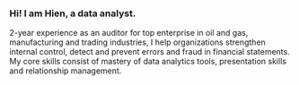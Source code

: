 ### Hi! I am Hien, a data analyst.

2-year experience as an auditor for top enterprise in oil and gas, manufacturing and trading industries, I help organizations strengthen internal control, detect and prevent errors and fraud in financial statements. My core skills consist of mastery of data analytics tools, presentation skills and relationship management. 
